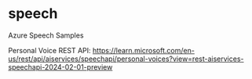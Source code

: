 # speech
Azure Speech Samples



Personal Voice REST API:  https://learn.microsoft.com/en-us/rest/api/aiservices/speechapi/personal-voices?view=rest-aiservices-speechapi-2024-02-01-preview